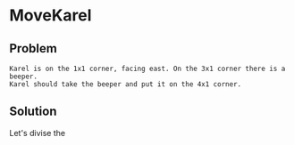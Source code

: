# MoveKarel

## Problem
```
Karel is on the 1x1 corner, facing east. On the 3x1 corner there is a beeper. 
Karel should take the beeper and put it on the 4x1 corner. 
```

## Solution
Let's divise the